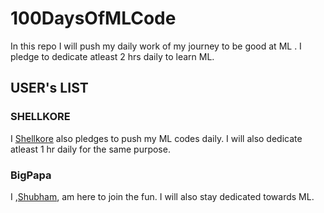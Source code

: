 # 100DaysOfMLCode
In this repo I will push my daily work of my journey to be good at ML . I pledge to dedicate atleast 2 hrs daily to learn ML.

## USER's LIST

### SHELLKORE
I [Shellkore](https://github.com/shellkore) also pledges to push my ML codes daily. I will also dedicate atleast 1 hr daily for the same purpose.

### BigPapa
I ,[Shubham](https://github.com/shubham7298), am here to join the fun. I will also stay dedicated towards ML.

